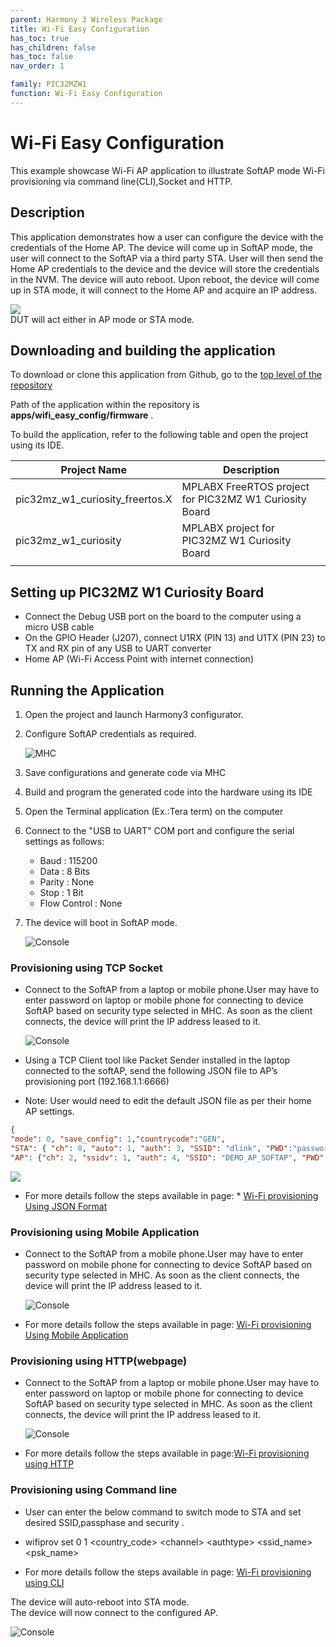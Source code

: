 ```yaml
---
parent: Harmony 3 Wireless Package
title: Wi-Fi Easy Configuration
has_toc: true
has_children: false
has_toc: false
nav_order: 1

family: PIC32MZW1
function: Wi-Fi Easy Configuration
---
```


# Wi-Fi Easy Configuration 

This example showcase Wi-Fi AP application to illustrate SoftAP mode Wi-Fi provisioning via command line(CLI),Socket and HTTP.

## Description

This application demonstrates how a user can configure the device with the credentials of the Home AP. The device will come up in SoftAP mode, the user will connect to the SoftAP via a third party STA. User will then send the Home AP credentials to the device and the device will store the credentials in the NVM. The device will auto reboot. Upon reboot, the device will come up in STA mode, it will connect to the Home AP and acquire an IP address.

![](images/wifi_easyconfig_diagram.png)
<br> DUT will act either in AP mode or STA mode.


## Downloading and building the application

To download or clone this application from Github, go to the [top level of the repository](https://github.com/Microchip-MPLAB-Harmony/wireless)


Path of the application within the repository is **apps/wifi_easy_config/firmware** .

To build the application, refer to the following table and open the project using its IDE.

| Project Name      | Description                                    |
| ----------------- | ---------------------------------------------- |
| pic32mz_w1_curiosity_freertos.X | MPLABX FreeRTOS project for PIC32MZ W1 Curiosity Board |
| pic32mz_w1_curiosity | MPLABX project for PIC32MZ W1 Curiosity Board |
|||

## Setting up PIC32MZ W1 Curiosity Board

- Connect the Debug USB port on the board to the computer using a micro USB cable
- On the GPIO Header (J207), connect U1RX (PIN 13) and U1TX (PIN 23) to TX and RX pin of any USB to UART converter
- Home AP (Wi-Fi Access Point with internet connection)

## Running the Application

1. Open the project and launch Harmony3 configurator.
2. Configure SoftAP credentials as required.

    ![MHC](images/wifi_easyconfig_MHC1.png)

3.	Save configurations and generate code via MHC 
4.	Build and program the generated code into the hardware using its IDE
5. Open the Terminal application (Ex.:Tera term) on the computer
6. Connect to the "USB to UART" COM port and configure the serial settings as follows:
    - Baud : 115200
    - Data : 8 Bits
    - Parity : None
    - Stop : 1 Bit
    - Flow Control : None

7. The device will boot in SoftAP mode.

    ![Console](images/wifi_easyconfig_log1.png)



### Provisioning using TCP Socket
- Connect to the SoftAP from a laptop or mobile phone.User may have to enter password on laptop or mobile phone for connecting to device SoftAP based on security type selected in MHC. As soon as the client connects, the device will print the IP address leased to it.

    ![Console](images/wifi_easyconfig_log2.png)

- Using a TCP Client tool like Packet Sender installed in the laptop connected to the softAP, send the following JSON file to AP’s provisioning port (192.168.1.1:6666)

-  Note: User would need to edit the default JSON file as per their home AP settings.

```json
{ 
"mode": 0, "save_config": 1,"countrycode":"GEN", 
"STA": { "ch": 0, "auto": 1, "auth": 3, "SSID": "dlink", "PWD":"password"}, 
"AP": {"ch": 2, "ssidv": 1, "auth": 4, "SSID": "DEMO_AP_SOFTAP", "PWD": "password" } } 
```

![](images/wifi_easyconfig_tool.png)

- For more details follow the steps available in page: * [Wi-Fi provisioning Using JSON Format](../../system/wifiprov/docs/usage.md#wi-fi-provisioning-with-json-format)

### Provisioning using Mobile Application
- Connect to the SoftAP from a mobile phone.User may have to enter password on mobile phone for connecting to device SoftAP based on security type selected in MHC. As soon as the client connects, the device will print the IP address leased to it.

    ![Console](images/wifi_easyconfig_log2.png)

- For more details follow the steps available in page: [Wi-Fi provisioning Using Mobile Application](../../system/wifiprov/docs/usage.md#wi-fi-provisioning-with-mobile-application)

### Provisioning using HTTP(webpage)
- Connect to the SoftAP from a laptop or mobile phone.User may have to enter password on laptop or mobile phone for connecting to device SoftAP based on security type selected in MHC. As soon as the client connects, the device will print the IP address leased to it.

    ![Console](images/wifi_easyconfig_log2.png)

- For more details follow the steps available in page:[Wi-Fi provisioning using HTTP](../../system/wifiprov/docs/usage.md#http)



### Provisioning using Command line
- User can enter the below command to switch mode to STA and set desired SSID,passphase and security .

- wifiprov set 0 1 \<country_code\> \<channel\> \<authtype\> \<ssid_name\> \<psk_name\>

- For more details follow the steps available in page: [Wi-Fi provisioning using CLI](../../system/wifiprov/docs/usage.md#command-line)

The device will auto-reboot into STA mode.<br> 
The device will now connect to the configured AP.<br>
  
   ![Console](images/wifi_easyconfig_log3.png)